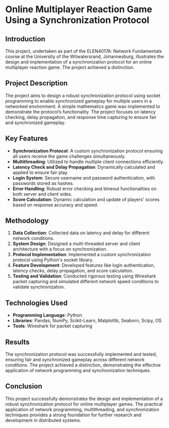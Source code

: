 # Online Multiplayer Reaction Game Using a Synchronization Protocol

## Introduction
This project, undertaken as part of the ELEN4017A: Network Fundamentals course at the University of the Witwatersrand, Johannesburg, illustrates the design and implementation of a synchronization protocol for an online multiplayer reaction game. The project achieved a distinction. 

## Project Description
The project aims to design a robust synchronization protocol using socket programming to enable synchronized gameplay for multiple users in a networked environment. A simple mathematics game was implemented to demonstrate the protocol’s functionality. The project focuses on latency checking, delay propagation, and response time capturing to ensure fair and synchronized gameplay.

## Key Features
- **Synchronization Protocol**: A custom synchronization protocol ensuring all users receive the game challenges simultaneously.
- **Multithreading**: Utilized to handle multiple client connections efficiently.
- **Latency Check and Delay Propagation**: Dynamically calculated and applied to ensure fair play.
- **Login System**: Secure username and password authentication, with passwords stored as hashes.
- **Error Handling**: Robust error checking and timeout functionalities on both server and client sides.
- **Score Calculation**: Dynamic calculation and update of players' scores based on response accuracy and speed.

## Methodology
1. **Data Collection**: Collected data on latency and delay for different network conditions.
2. **System Design**: Designed a multi-threaded server and client architecture with a focus on synchronization.
3. **Protocol Implementation**: Implemented a custom synchronization protocol using Python's socket library.
4. **Feature Development**: Developed features like login authentication, latency checks, delay propagation, and score calculation.
5. **Testing and Validation**: Conducted rigorous testing using Wireshark packet capturing and simulated different network speed conditions to validate synchronization.

## Technologies Used
- **Programming Language**: Python
- **Libraries**: Pandas, NumPy, Scikit-Learn, Matplotlib, Seaborn, Scipy, OS
- **Tools**: Wireshark for packet capturing

## Results
The synchronization protocol was successfully implemented and tested, ensuring fair and synchronized gameplay across different network conditions. The project achieved a distinction, demonstrating the effective application of network programming and synchronization techniques.


## Conclusion
This project successfully demonstrates the design and implementation of a robust synchronization protocol for online multiplayer games. The practical application of network programming, multithreading, and synchronization techniques provides a strong foundation for further research and development in distributed systems.


